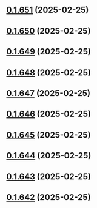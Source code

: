 ## [0.1.651](https://github.com/binary-braids/terraform-oracle/compare/v0.1.650...v0.1.651) (2025-02-25)



## [0.1.650](https://github.com/binary-braids/terraform-oracle/compare/v0.1.649...v0.1.650) (2025-02-25)



## [0.1.649](https://github.com/binary-braids/terraform-oracle/compare/v0.1.648...v0.1.649) (2025-02-25)



## [0.1.648](https://github.com/binary-braids/terraform-oracle/compare/v0.1.647...v0.1.648) (2025-02-25)



## [0.1.647](https://github.com/binary-braids/terraform-oracle/compare/v0.1.646...v0.1.647) (2025-02-25)



## [0.1.646](https://github.com/binary-braids/terraform-oracle/compare/v0.1.645...v0.1.646) (2025-02-25)



## [0.1.645](https://github.com/binary-braids/terraform-oracle/compare/v0.1.644...v0.1.645) (2025-02-25)



## [0.1.644](https://github.com/binary-braids/terraform-oracle/compare/v0.1.643...v0.1.644) (2025-02-25)



## [0.1.643](https://github.com/binary-braids/terraform-oracle/compare/v0.1.642...v0.1.643) (2025-02-25)



## [0.1.642](https://github.com/binary-braids/terraform-oracle/compare/v0.1.641...v0.1.642) (2025-02-25)



